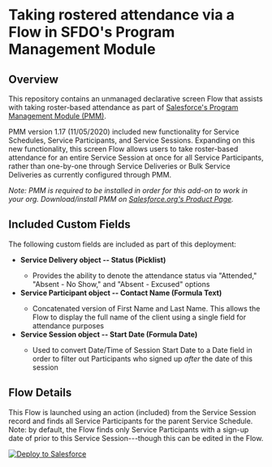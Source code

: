 # Taking rostered attendance via a Flow in SFDO's Program Management Module

## Overview
<p>This repository contains an unmanaged declarative screen Flow that assists with taking roster-based attendance as part of <a href="https://powerofus.force.com/s/article/PMM-Documentation">Salesforce's Program Management Module (PMM)</a>.</p>
<p>PMM version 1.17 (11/05/2020) included new functionality for Service Schedules, Service Participants, and Service Sessions. Expanding on this new functionality, this screen Flow allows users to take roster-based attendance for an entire Service Session at once for all Service Participants, rather than one-by-one through Service Deliveries or Bulk Service Deliveries as currently configured through PMM.</p>
<p><em>Note: PMM is required to be installed in order for this add-on to work in your org. Download/install PMM on <a href="https://install.salesforce.org/products/">Salesforce.org's Product Page</a>.</em></p>


## Included Custom Fields
<p>The following custom fields are included as part of this deployment:</p>
<ul>
  <li><strong>Service Delivery object -- Status (Picklist)</strong></li>
    <ul><li>Provides the ability to denote the attendance status via "Attended," "Absent - No Show," and "Absent - Excused" options</li></ul>
  <li><strong>Service Participant object -- Contact Name (Formula Text)</strong></li>
    <ul><li>Concatenated version of First Name and Last Name. This allows the Flow to display the full name of the client using a single field for attendance purposes</li></ul>
  <li><strong>Service Session object -- Start Date (Formula Date)</strong></li>
    <ul><li>Used to convert Date/Time of Session Start Date to a Date field in order to filter out Participants who signed up <em>after</em> the date of this session</li></ul>
</ul>

## Flow Details
<p>This Flow is launched using an action (included) from the Service Session record and finds all Service Participants for the parent Service Schedule. Note: by default, the Flow finds only Service Participants with a sign-up date of prior to this Service Session---though this can be edited in the Flow.<p>

<a href="https://githubsfdeploy.herokuapp.com/app/githubdeploy/907pine/PMM_Attendance_Flow">
  <img src="https://raw.githubusercontent.com/afawcett/githubsfdeploy/master/src/main/webapp/resources/img/deploy.png" alt="Deploy to Salesforce" />
</a>
